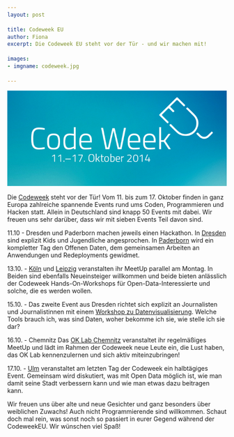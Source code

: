 ```yaml
---
layout: post

title: Codeweek EU
author: Fiona
excerpt: Die Codeweek EU steht vor der Tür - und wir machen mit!

images:
- imgname: codeweek.jpg

---
```

![codeweek-eu](/assets/blog/codeweek.jpg)

Die [Codeweek][] steht vor der Tür! Vom 11. bis zum 17. Oktober finden in ganz Europa zahlreiche spannende Events rund ums Coden, Programmieren und Hacken statt. Allein in Deutschland sind knapp 50 Events mit dabei. Wir freuen uns sehr darüber, dass wir mit sieben Events Teil davon sind.

11.10 - Dresden und Paderborn machen jeweils einen Hackathon. In [Dresden][] sind explizit Kids und Jugendliche angesprochen. In [Paderborn][] wird ein kompletter Tag den Offenen Daten, dem gemeinsamen Arbeiten an Anwendungen und Redeployments gewidmet.

13.10. - [Köln][] und [Leipzig][] veranstalten ihr MeetUp parallel am Montag. In Beiden sind ebenfalls Neueinsteiger willkommen und beide bieten anlässlich der Codeweek Hands-On-Workshops für Open-Data-Interessierte und solche, die es werden wollen.

15.10. - Das zweite Event aus Dresden richtet sich explizit an Journalisten und Journalistinnen mit einem [Workshop zu Datenvisualisierung][]. Welche Tools brauch ich, was sind Daten, woher bekomme ich sie, wie stelle ich sie dar?

16.10. - Chemnitz
Das [OK Lab Chemnitz][] veranstaltet ihr regelmäßiges MeetUp und lädt im Rahmen der Codeweek neue Leute ein, die Lust haben, das OK Lab kennenzulernen und sich aktiv miteinzubringen!

17.10. - [Ulm][] veranstaltet am letzten Tag der Codeweek ein halbtägiges Event. Gemeinsam wird diskutiert, was mit Open Data möglich ist, wie man damit seine Stadt verbessern kann und wie man etwas dazu beitragen kann.

Wir freuen uns über alte und neue Gesichter und ganz besonders über weiblichen Zuwachs! Auch nicht Programmierende sind willkommen.
Schaut doch mal rein, was sonst noch so passiert in eurer Gegend während der CodeweekEU. Wir wünschen viel Spaß!



[Codeweek]: http://codeweek.eu
[Dresden]: http://events.codeweek.eu/view/354/ok-lab-dresden-meetup/
[Paderborn]: http://events.codeweek.eu/view/353/ok-lab-berlin-meetup/
[Köln]: http://events.codeweek.eu/view/350/ok-lab-koln-meetup/
[Leipzig]: http://events.codeweek.eu/view/349/ok-lab-leipzig-meetup/
[Workshop zu Datenvisualisierung]: http://events.codeweek.eu/view/1175/datenvisualisierung-fur-journalisten/
[OK Lab Chemnitz]: http://events.codeweek.eu/view/1416/ok-lab-chemnitz-meetup/
[Ulm]: http://www.ulmapi.de/codeweek/index.html

